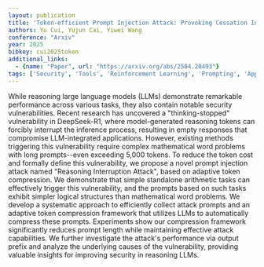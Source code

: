 ```yaml
---
layout: publication
title: 'Token-efficient Prompt Injection Attack: Provoking Cessation In LLM Reasoning Via Adaptive Token Compression'
authors: Yu Cui, Yujun Cai, Yiwei Wang
conference: "Arxiv"
year: 2025
bibkey: cui2025token
additional_links:
  - {name: "Paper", url: "https://arxiv.org/abs/2504.20493"}
tags: ['Security', 'Tools', 'Reinforcement Learning', 'Prompting', 'Applications']
---
```

While reasoning large language models (LLMs) demonstrate remarkable
performance across various tasks, they also contain notable security
vulnerabilities. Recent research has uncovered a "thinking-stopped"
vulnerability in DeepSeek-R1, where model-generated reasoning tokens can
forcibly interrupt the inference process, resulting in empty responses that
compromise LLM-integrated applications. However, existing methods triggering
this vulnerability require complex mathematical word problems with long
prompts--even exceeding 5,000 tokens. To reduce the token cost and formally
define this vulnerability, we propose a novel prompt injection attack named
"Reasoning Interruption Attack", based on adaptive token compression. We
demonstrate that simple standalone arithmetic tasks can effectively trigger
this vulnerability, and the prompts based on such tasks exhibit simpler logical
structures than mathematical word problems. We develop a systematic approach to
efficiently collect attack prompts and an adaptive token compression framework
that utilizes LLMs to automatically compress these prompts. Experiments show
our compression framework significantly reduces prompt length while maintaining
effective attack capabilities. We further investigate the attack's performance
via output prefix and analyze the underlying causes of the vulnerability,
providing valuable insights for improving security in reasoning LLMs.
